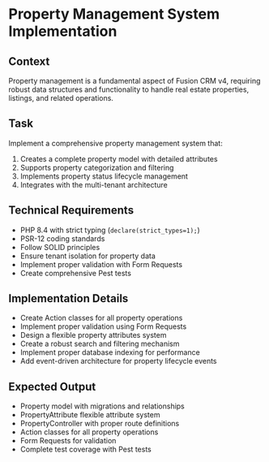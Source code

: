 # Property Management System Implementation

## Context
Property management is a fundamental aspect of Fusion CRM v4, requiring robust data structures and functionality to handle real estate properties, listings, and related operations.

## Task
Implement a comprehensive property management system that:

1. Creates a complete property model with detailed attributes
2. Supports property categorization and filtering
3. Implements property status lifecycle management
4. Integrates with the multi-tenant architecture

## Technical Requirements
- PHP 8.4 with strict typing (`declare(strict_types=1);`)
- PSR-12 coding standards
- Follow SOLID principles
- Ensure tenant isolation for property data
- Implement proper validation with Form Requests
- Create comprehensive Pest tests

## Implementation Details
- Create Action classes for all property operations
- Implement proper validation using Form Requests
- Design a flexible property attributes system
- Create a robust search and filtering mechanism
- Implement proper database indexing for performance
- Add event-driven architecture for property lifecycle events

## Expected Output
- Property model with migrations and relationships
- PropertyAttribute flexible attribute system
- PropertyController with proper route definitions
- Action classes for all property operations
- Form Requests for validation
- Complete test coverage with Pest tests
